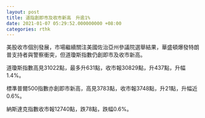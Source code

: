 ```yaml
---
layout: post
title: 道指創即市及收市新高　升逾1%
date: 2021-01-07 05:29:52.000000000 +08:00
categories: rthk
---
```


美股收市個別發展，市場繼續關注美國佐治亞州參議院選舉結果，華盛頓爆發特朗普支持者與警察衝突，但道瓊斯指數仍創即市及收市新高。

道瓊斯指數高見31022點，最多升631點，收市報30829點，升437點，升幅1.4%。

標準普爾500指數亦創即市新高，高見3783點，收市報3748點，升21點，升幅近0.6%。

納斯達克指數收市報12740點，跌78點，跌幅0.6%。

